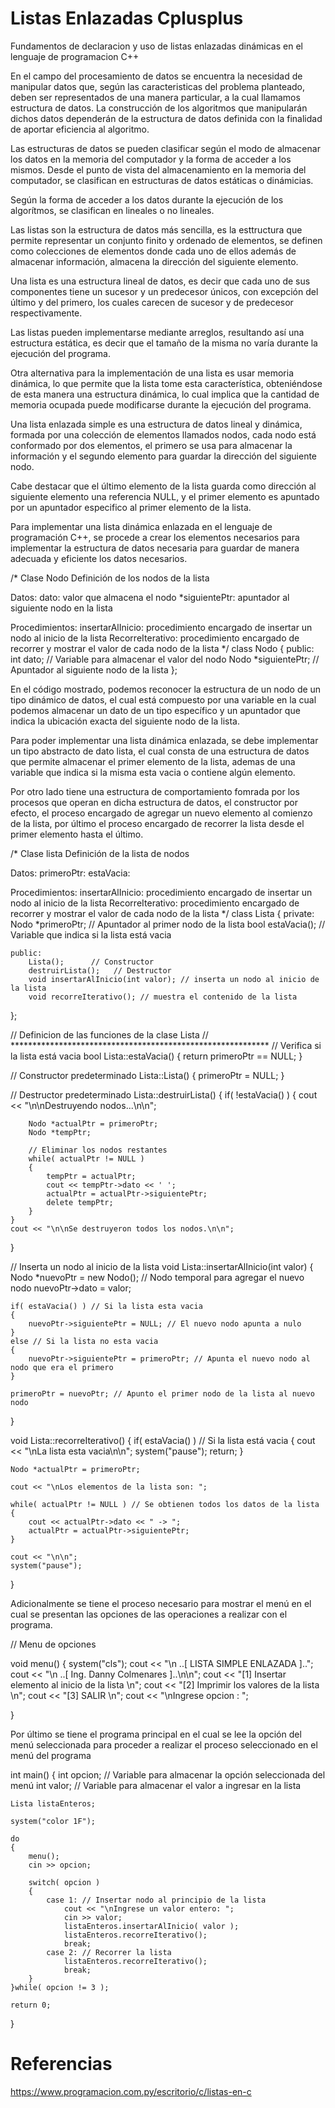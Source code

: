 # Listas Enlazadas Cplusplus

Fundamentos de declaracion y uso de listas enlazadas dinámicas en el lenguaje de programacion C++

En el campo del procesamiento de datos se encuentra la necesidad de manipular datos que, según las caracteristicas del problema planteado, deben ser representados de una manera particular, a la cual llamamos estructura de datos. La construcción de los algoritmos que manipularán dichos datos dependerán de la estructura de datos definida con la finalidad de aportar eficiencia al algoritmo.

Las estructuras de datos se pueden clasificar según el modo de almacenar los datos en la memoria del computador y la forma de acceder a los mismos. Desde el punto de vista del almacenamiento en la memoria del computador, se clasifican en estructuras de datos estáticas o dinámicias.

Según la forma de acceder a los datos durante la ejecución de los algorítmos, se clasifican en lineales o no lineales.

Las listas son la estructura de datos más sencilla, es la esttructura que permite representar un conjunto finito y ordenado de elementos, se definen como colecciones de elementos donde cada uno de ellos además de almacenar información, almacena la dirección del siguiente elemento.

Una lista es una estructura lineal de datos, es decir que cada uno de sus componentes tiene un sucesor y un predecesor únicos, con excepción del último y del primero, los cuales carecen de sucesor y de predecesor respectivamente.

Las listas pueden implementarse mediante arreglos, resultando así una estructura estática, es decir que el tamaño de la misma no varía durante la ejecución del programa.

Otra alternativa para la implementación de una lista es usar memoria dinámica, lo que permite que la lista tome esta característica, obteniéndose de esta manera una estructura dinámica, lo cual implica que la cantidad de memoria ocupada puede modificarse durante la ejecución del programa.

Una lista enlazada simple es una estructura de datos lineal y dinámica, formada por una colección de elementos llamados nodos, cada nodo está conformado por dos elementos, el primero se usa para almacenar la información y el segundo elemento para guardar la dirección del siguiente nodo.

Cabe destacar que el último elemento de la lista guarda como dirección al siguiente elemento una referencia NULL, y el primer elemento es apuntado por un apuntador especifico al primer elemento de la lista.

Para implementar una lista dinámica enlazada en el lenguaje de programación C++, se procede a crear los elementos necesarios para implementar la estructura de datos necesaria para guardar de manera adecuada y eficiente los datos necesarios.

/*
Clase Nodo
Definición de los nodos de la lista

Datos:
 dato: valor que almacena el nodo
 *siguientePtr: apuntador al siguiente nodo en la lista

Procedimientos:
 insertarAlInicio: procedimiento encargado de insertar un nodo al inicio de la lista
 RecorreIterativo: procedimiento encargado de recorrer y mostrar el valor de cada nodo de la lista
*/
class Nodo
{
	public:
		int dato; // Variable para almacenar el valor del nodo
		Nodo *siguientePtr; // Apuntador al siguiente nodo de la lista
};

En el código mostrado, podemos reconocer la estructura de un nodo de un tipo dinámico de datos, el cual está compuesto por una variable en la cual podemos almacenar un dato de un 
tipo específico y un apuntador que indica la ubicación exacta del siguiente nodo de la lista.

Para poder implementar una lista dinámica enlazada, se debe implementar un tipo abstracto de dato lista, el cual consta de una estructura de datos que permite almacenar el primer elemento
de la lista, ademas de una variable que indica si la misma esta vacia o contiene algún elemento.

Por otro lado tiene una estructura de comportamiento fomrada por los procesos que operan en dicha estructura de datos, el constructor por efecto, el proceso encargado de agregar 
un nuevo elemento al comienzo de la lista, por último el proceso encargado de recorrer la lista desde el primer elemento hasta el último.

/*
Clase lista
Definición de la lista de nodos

Datos:
 primeroPtr:
 estaVacia:

Procedimientos:
 insertarAlInicio: procedimiento encargado de insertar un nodo al inicio de la lista
 RecorreIterativo: procedimiento encargado de recorrer y mostrar el valor de cada nodo de la lista
*/
class Lista
{
	private:
		Nodo *primeroPtr; // Apuntador al primer nodo de la lista
		bool estaVacia(); // Variable que indica si la lista está vacia
		
	public:
		Lista();      // Constructor
		destruirLista();   // Destructor
		void insertarAlInicio(int valor); // inserta un nodo al inicio de la lista
		void recorreIterativo(); // muestra el contenido de la lista
};

// Definicion de las funciones de la clase Lista
// ***********************************************************
// Verifica si la lista está vacia
bool Lista::estaVacia()
{
	return primeroPtr == NULL;
}

// Constructor predeterminado
Lista::Lista()
{
	primeroPtr = NULL;
}

// Destructor predeterminado
Lista::destruirLista()
{
	if( !estaVacia() )
	{
		cout << "\n\nDestruyendo nodos...\n\n";
		
		Nodo *actualPtr = primeroPtr;
		Nodo *tempPtr;
		
		// Eliminar los nodos restantes
		while( actualPtr != NULL )
		{
			tempPtr = actualPtr;
			cout << tempPtr->dato << ' ';
			actualPtr = actualPtr->siguientePtr;
			delete tempPtr;
		}
	}
	cout << "\n\nSe destruyeron todos los nodos.\n\n";
}

// Inserta un nodo al inicio de la lista
void Lista::insertarAlInicio(int valor)
{
	Nodo *nuevoPtr = new Nodo(); // Nodo temporal para agregar el nuevo nodo
	nuevoPtr->dato = valor;
	
	if( estaVacia() ) // Si la lista esta vacia
	{
		nuevoPtr->siguientePtr = NULL; // El nuevo nodo apunta a nulo
	}
	else // Si la lista no esta vacia
	{
		nuevoPtr->siguientePtr = primeroPtr; // Apunta el nuevo nodo al nodo que era el primero
	}
	
	primeroPtr = nuevoPtr; // Apunto el primer nodo de la lista al nuevo nodo
}

void Lista::recorreIterativo()
{
	if( estaVacia() ) // Si la lista está vacia
	{
		cout << "\nLa lista esta vacia\n\n";
		system("pause");
		return;
	}
	
	Nodo *actualPtr = primeroPtr;
	
	cout << "\nLos elementos de la lista son: ";
	
	while( actualPtr != NULL ) // Se obtienen todos los datos de la lista
	{
		cout << actualPtr->dato << " -> ";
		actualPtr = actualPtr->siguientePtr;
	}
	
	cout << "\n\n";
	system("pause");
}

Adicionalmente se tiene el proceso necesario para mostrar el menú en el cual se presentan las opciones de las operaciones a realizar con el programa.

// Menu de opciones

void menu()
{
	system("cls");
	cout << "\n ..[ LISTA SIMPLE ENLAZADA ]..";
	cout << "\n ..[ Ing. Danny Colmenares ]..\n\n";
	cout << "[1] Insertar elemento al inicio de la lista \n";
	cout << "[2] Imprimir los valores de la lista \n";
	cout << "[3] SALIR \n";
	cout << "\nIngrese opcion : ";
	
}

Por último se tiene el programa principal en el cual se lee la opción del menú seleccionada para proceder a realizar el proceso seleccionado en el menú del programa

int main()
{
	int opcion; // Variable para almacenar la opción seleccionada del menú
	int valor;  // Variable para almacenar el valor a ingresar en la lista
	
	Lista listaEnteros;
	
	system("color 1F");
	
	do
	{
		menu();
		cin >> opcion;
		
		switch( opcion )
		{
			case 1: // Insertar nodo al principio de la lista
				cout << "\nIngrese un valor entero: ";
				cin >> valor;
				listaEnteros.insertarAlInicio( valor );
				listaEnteros.recorreIterativo();
				break;
			case 2: // Recorrer la lista
				listaEnteros.recorreIterativo();
				break;
		}
	}while( opcion != 3 );
	
	return 0;
}

# Referencias

https://www.programacion.com.py/escritorio/c/listas-en-c
